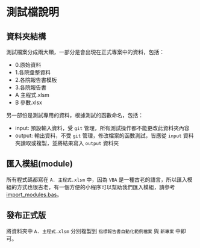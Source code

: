 # 測試檔說明

## 資料夾結構

測試檔案分成兩大類，一部分是會出現在正式專案中的資料，包括：

- 0.原始資料
- 1.各院彙整資料
- 2.各院報告書模板
- 3.各院報告書
- A 主程式.xlsm
- B 參數.xlsx

另一部份是測試專用的資料，根據測試的函數命名，包括：

- input: 預設輸入資料，受 `git` 管理，所有測試操作都不能更改此資料夾內容
- output: 輸出資料，不受 `git` 管理，修改檔案的函數測試，皆應從 `input` 資料夾讀取或複製，並將結果寫入 `output` 資料夾

## 匯入模組(module)

所有程式碼都寫在 `A. 主程式.xlsm` 中，因為 `VBA` 是一種古老的語言，所以匯入模組的方式也很古老，有一個方便的小程序可以幫助我們匯入模組，請參考 [import_modules.bas](../src/import_modules.bas)。

## 發布正式版

將資料夾中 `A. 主程式.xlsm` 分別複製到 `指標報告書自動化範例檔案` 與 `新專案` 中即可。
